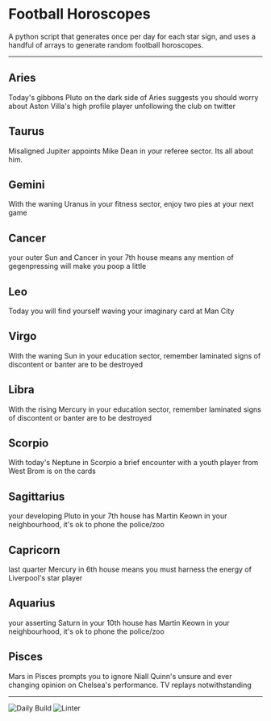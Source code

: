 # Football Horoscopes

A python script that generates once per day for each star sign, and uses a handful of arrays to generate random football horoscopes.

---

<!-- horoscopes_item starts -->
<h2>Aries</h2><p>Today's gibbons Pluto on the dark side of Aries suggests you should worry about Aston Villa's high profile player unfollowing the club on twitter</p><h2>Taurus</h2><p>Misaligned Jupiter appoints Mike Dean in your referee sector. Its all about him.</p><h2>Gemini</h2><p>With the waning Uranus in your fitness sector, enjoy two pies at your next game</p><h2>Cancer</h2><p>your outer Sun and Cancer in your 7th house means any mention of gegenpressing will make you poop a little</p><h2>Leo</h2><p>Today you will find yourself waving your imaginary card at Man City</p><h2>Virgo</h2><p>With the waning Sun in your education sector, remember laminated signs of discontent or banter are to be destroyed</p><h2>Libra</h2><p>With the rising Mercury in your education sector, remember laminated signs of discontent or banter are to be destroyed</p><h2>Scorpio</h2><p>With today's Neptune in Scorpio a brief encounter with a youth player from West Brom is on the cards</p><h2>Sagittarius</h2><p>your developing Pluto in your 7th house has Martin Keown in your neighbourhood, it's ok to phone the police/zoo</p><h2>Capricorn</h2><p>last quarter Mercury in 6th house means you must harness the energy of Liverpool's star player</p><h2>Aquarius</h2><p>your asserting Saturn in your 10th house has Martin Keown in your neighbourhood, it's ok to phone the police/zoo</p><h2>Pisces</h2><p>Mars in Pisces prompts you to ignore Niall Quinn's unsure and ever changing opinion on Chelsea's performance. TV replays notwithstanding</p>
<!-- horoscopes_item ends -->

---

![Daily Build](https://github.com/MatBenfield/horofootball.thechels.uk/workflows/Daily%20Build/badge.svg) ![Linter](https://github.com/MatBenfield/horofootball.thechels.uk/workflows/Linter/badge.svg)

